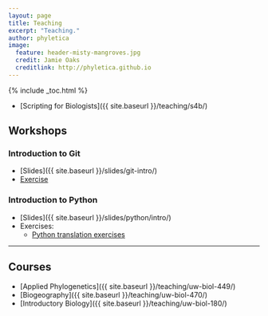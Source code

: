 ```yaml
---
layout: page
title: Teaching
excerpt: "Teaching."
author: phyletica 
image:
  feature: header-misty-mangroves.jpg
  credit: Jamie Oaks
  creditlink: http://phyletica.github.io
---
```


{% include _toc.html %}

*   [Scripting for Biologists]({{ site.baseurl }}/teaching/s4b/)

## Workshops

### Introduction to Git

-   [Slides]({{ site.baseurl }}/slides/git-intro/)
-   [Exercise](https://github.com/joaks1/au-bootcamp-git-intro)


### Introduction to Python

-   [Slides]({{ site.baseurl }}/slides/python/intro/)
-   Exercises:
    -   [Python translation exercises](https://github.com/joaks1/python-translation-project)


---

## Courses

*   [Applied Phylogenetics]({{ site.baseurl }}/teaching/uw-biol-449/)
*   [Biogeography]({{ site.baseurl }}/teaching/uw-biol-470/)
*   [Introductory Biology]({{ site.baseurl }}/teaching/uw-biol-180/)
